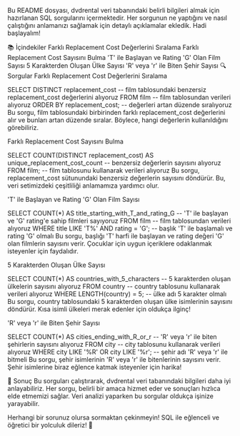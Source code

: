Bu README dosyası, dvdrental veri tabanındaki belirli bilgileri almak için hazırlanan SQL sorgularını içermektedir. Her sorgunun ne yaptığını ve nasıl çalıştığını anlamanızı sağlamak için detaylı açıklamalar ekledik. Hadi başlayalım!

📚 İçindekiler
Farklı Replacement Cost Değerlerini Sıralama
Farklı Replacement Cost Sayısını Bulma
'T' ile Başlayan ve Rating 'G' Olan Film Sayısı
5 Karakterden Oluşan Ülke Sayısı
'R' veya 'r' ile Biten Şehir Sayısı
🔍 Sorgular
Farklı Replacement Cost Değerlerini Sıralama

SELECT DISTINCT replacement_cost  -- film tablosundaki benzersiz replacement_cost değerlerini alıyoruz
FROM film  -- film tablosundan verileri alıyoruz
ORDER BY replacement_cost;  -- değerleri artan düzende sıralıyoruz
Bu sorgu, film tablosundaki birbirinden farklı replacement_cost değerlerini alır ve bunları artan düzende sıralar. Böylece, hangi değerlerin kullanıldığını görebiliriz.

Farklı Replacement Cost Sayısını Bulma

SELECT COUNT(DISTINCT replacement_cost) AS unique_replacement_cost_count  -- benzersiz değerlerin sayısını alıyoruz
FROM film;  -- film tablosunu kullanarak verileri alıyoruz
Bu sorgu, replacement_cost sütunundaki benzersiz değerlerin sayısını döndürür. Bu, veri setimizdeki çeşitliliği anlamamıza yardımcı olur.

'T' ile Başlayan ve Rating 'G' Olan Film Sayısı

SELECT COUNT(*) AS title_starting_with_T_and_rating_G  -- 'T' ile başlayan ve 'G' rating'e sahip filmleri sayıyoruz
FROM film  -- film tablosundan verileri alıyoruz
WHERE title LIKE 'T%' AND rating = 'G';  -- başlık 'T' ile başlamalı ve rating 'G' olmalı
Bu sorgu, başlığı 'T' harfi ile başlayan ve rating değeri 'G' olan filmlerin sayısını verir. Çocuklar için uygun içeriklere odaklanmak isteyenler için faydalıdır.

5 Karakterden Oluşan Ülke Sayısı

SELECT COUNT(*) AS countries_with_5_characters  -- 5 karakterden oluşan ülkelerin sayısını alıyoruz
FROM country  -- country tablosunu kullanarak verileri alıyoruz
WHERE LENGTH(country) = 5;  -- ülke adı 5 karakter olmalı
Bu sorgu, country tablosundaki 5 karakterden oluşan ülke isimlerinin sayısını döndürür. Kısa isimli ülkeleri merak edenler için oldukça ilginç!

'R' veya 'r' ile Biten Şehir Sayısı

SELECT COUNT(*) AS cities_ending_with_R_or_r  -- 'R' veya 'r' ile biten şehirlerin sayısını alıyoruz
FROM city  -- city tablosunu kullanarak verileri alıyoruz
WHERE city LIKE '%R' OR city LIKE '%r';  -- şehir adı 'R' veya 'r' ile bitmeli
Bu sorgu, şehir isimlerinin 'R' veya 'r' ile bitenlerinin sayısını verir. Şehir isimlerine biraz eğlence katmak isteyenler için harika!

🤔 Sonuç
Bu sorguları çalıştırarak, dvdrental veri tabanındaki bilgileri daha iyi anlayabiliriz. Her sorgu, belirli bir amaca hizmet eder ve sonuçları hızlıca elde etmemizi sağlar. Veri analizi yaparken bu sorgular oldukça işinize yarayabilir.

Herhangi bir sorunuz olursa sormaktan çekinmeyin! SQL ile eğlenceli ve öğretici bir yolculuk dileriz! 🚀
